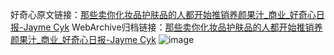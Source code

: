 好奇心原文链接：[那些卖你化妆品护肤品的人都开始推销养颜果汁_商业_好奇心日报-Jayme Cyk](https://www.qdaily.com/articles/4028.html)
WebArchive归档链接：[那些卖你化妆品护肤品的人都开始推销养颜果汁_商业_好奇心日报-Jayme Cyk](http://web.archive.org/web/20190623153453/https://www.qdaily.com/articles/4028.html)
![image](http://ww3.sinaimg.cn/large/007d5XDpgy1g3vdsmpehkj30u03y7kjl)